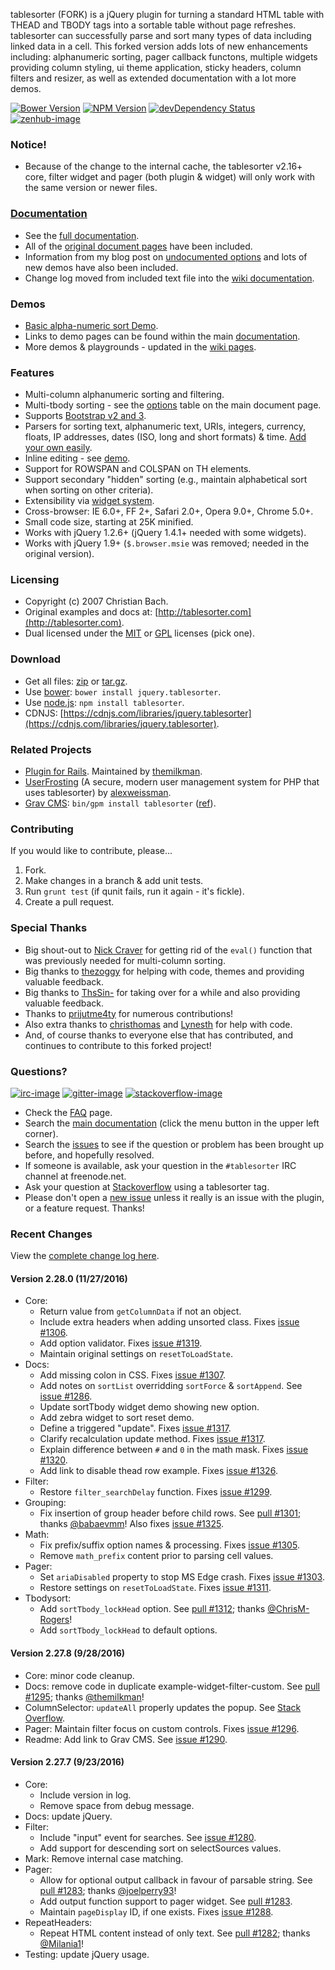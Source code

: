 tablesorter (FORK) is a jQuery plugin for turning a standard HTML table with THEAD and TBODY tags into a sortable table without page refreshes. tablesorter can successfully parse and sort many types of data including linked data in a cell. This forked version adds lots of new enhancements including: alphanumeric sorting, pager callback functons, multiple widgets providing column styling, ui theme application, sticky headers, column filters and resizer, as well as extended documentation with a lot more demos.

[![Bower Version][bower-image]][bower-url] [![NPM Version][npm-image]][npm-url] [![devDependency Status][david-dev-image]][david-dev-url] [![zenhub-image]][zenhub-url]

### Notice!

* Because of the change to the internal cache, the tablesorter v2.16+ core, filter widget and pager (both plugin &amp; widget) will only work with the same version or newer files.

### [Documentation](https://mottie.github.io/tablesorter/docs/)

* See the [full documentation](https://mottie.github.io/tablesorter/docs/).
* All of the [original document pages](http://tablesorter.com/docs/) have been included.
* Information from my blog post on [undocumented options](https://wowmotty.blogspot.com/2011/06/jquery-tablesorter-missing-docs.html) and lots of new demos have also been included.
* Change log moved from included text file into the [wiki documentation](https://github.com/Mottie/tablesorter/wiki/Changes).

### Demos

* [Basic alpha-numeric sort Demo](https://mottie.github.io/tablesorter/).
* Links to demo pages can be found within the main [documentation](https://mottie.github.io/tablesorter/docs/).
* More demos & playgrounds - updated in the [wiki pages](https://github.com/Mottie/tablesorter/wiki).

### Features

* Multi-column alphanumeric sorting and filtering.
* Multi-tbody sorting - see the [options](https://mottie.github.io/tablesorter/docs/index.html#options) table on the main document page.
* Supports [Bootstrap v2 and 3](https://mottie.github.io/tablesorter/docs/example-widget-bootstrap-theme.html).
* Parsers for sorting text, alphanumeric text, URIs, integers, currency, floats, IP addresses, dates (ISO, long and short formats) &amp; time. [Add your own easily](https://mottie.github.io/tablesorter/docs/example-parsers.html).
* Inline editing - see [demo](https://mottie.github.io/tablesorter/docs/example-widget-editable.html).
* Support for ROWSPAN and COLSPAN on TH elements.
* Support secondary "hidden" sorting (e.g., maintain alphabetical sort when sorting on other criteria).
* Extensibility via [widget system](https://mottie.github.io/tablesorter/docs/example-widgets.html).
* Cross-browser: IE 6.0+, FF 2+, Safari 2.0+, Opera 9.0+, Chrome 5.0+.
* Small code size, starting at 25K minified.
* Works with jQuery 1.2.6+ (jQuery 1.4.1+ needed with some widgets).
* Works with jQuery 1.9+ (`$.browser.msie` was removed; needed in the original version).

### Licensing

* Copyright (c) 2007 Christian Bach.
* Original examples and docs at: [http://tablesorter.com](http://tablesorter.com).
* Dual licensed under the [MIT](https://opensource.org/licenses/mit-license.php) or [GPL](https://www.gnu.org/licenses/gpl.html) licenses (pick one).

### Download

* Get all files: [zip](https://github.com/Mottie/tablesorter/archive/master.zip) or [tar.gz](https://github.com/Mottie/tablesorter/archive/master.tar.gz).
* Use [bower](https://bower.io/): `bower install jquery.tablesorter`.
* Use [node.js](https://nodejs.org/): `npm install tablesorter`.
* CDNJS: [https://cdnjs.com/libraries/jquery.tablesorter](https://cdnjs.com/libraries/jquery.tablesorter).

### Related Projects

* [Plugin for Rails](https://github.com/themilkman/jquery-tablesorter-rails). Maintained by [themilkman](https://github.com/themilkman).
* [UserFrosting](https://github.com/alexweissman/UserFrosting) (A secure, modern user management system for PHP that uses tablesorter) by [alexweissman](https://github.com/alexweissman).
* [Grav CMS](https://getgrav.org/): `bin/gpm install tablesorter` ([ref](https://github.com/Perlkonig/grav-plugin-tablesorter)).

### Contributing

If you would like to contribute, please...

1. Fork.
2. Make changes in a branch & add unit tests.
3. Run `grunt test` (if qunit fails, run it again - it's fickle).
4. Create a pull request.

### Special Thanks

* Big shout-out to [Nick Craver](https://github.com/NickCraver) for getting rid of the `eval()` function that was previously needed for multi-column sorting.
* Big thanks to [thezoggy](https://github.com/thezoggy) for helping with code, themes and providing valuable feedback.
* Big thanks to [ThsSin-](https://github.com/TheSin-) for taking over for a while and also providing valuable feedback.
* Thanks to [prijutme4ty](https://github.com/prijutme4ty) for numerous contributions!
* Also extra thanks to [christhomas](https://github.com/christhomas) and [Lynesth](https://github.com/Lynesth) for help with code.
* And, of course thanks to everyone else that has contributed, and continues to contribute to this forked project!

### Questions?

[![irc-image]][irc-url] [![gitter-image]][gitter-url] [![stackoverflow-image]][stackoverflow-url]

* Check the [FAQ](https://github.com/Mottie/tablesorter/wiki/FAQ) page.
* Search the [main documentation](https://mottie.github.io/tablesorter/docs/) (click the menu button in the upper left corner).
* Search the [issues](https://github.com/Mottie/tablesorter/issues) to see if the question or problem has been brought up before, and hopefully resolved.
* If someone is available, ask your question in the `#tablesorter` IRC channel at freenode.net.
* Ask your question at [Stackoverflow](https://stackoverflow.com/questions/tagged/tablesorter) using a tablesorter tag.
* Please don't open a [new issue](https://github.com/Mottie/tablesorter/issues) unless it really is an issue with the plugin, or a feature request. Thanks!

[npm-url]: https://npmjs.org/package/tablesorter
[npm-image]: https://img.shields.io/npm/v/tablesorter.svg
[david-dev-url]: https://david-dm.org/Mottie/tablesorter?type=dev
[david-dev-image]: https://img.shields.io/david/dev/Mottie/tablesorter.svg
[bower-url]: http://bower.io/search/?q=jquery.tablesorter
[bower-image]: https://img.shields.io/bower/v/jquery.tablesorter.svg
[zenhub-url]: https://zenhub.io
[zenhub-image]: https://cdn.rawgit.com/Mottie/tablesorter/master/docs/img/zenhub-badge.svg

[irc-url]: https://kiwiirc.com/client/irc.freenode.net#tablesorter
[irc-image]: https://img.shields.io/badge/irc-%23tablesorter-yellowgreen.svg
[gitter-url]: https://gitter.im/Mottie/tablesorter
[gitter-image]: https://img.shields.io/badge/GITTER-join%20chat-yellowgreen.svg
[stackoverflow-url]: http://stackoverflow.com/questions/tagged/tablesorter
[stackoverflow-image]: https://img.shields.io/badge/stackoverflow-tablesorter-blue.svg

### Recent Changes

View the [complete change log here](https://github.com/Mottie/tablesorter/wiki/Changes).

#### <a name="v2.28.0">Version 2.28.0</a> (11/27/2016)

* Core:
  * Return value from `getColumnData` if not an object.
  * Include extra headers when adding unsorted class. Fixes [issue #1306](https://github.com/Mottie/tablesorter/issues/1306).
  * Add option validator. Fixes [issue #1319](https://github.com/Mottie/tablesorter/issues/1319).
  * Maintain original settings on `resetToLoadState`.
* Docs:
  * Add missing colon in CSS. Fixes [issue #1307](https://github.com/Mottie/tablesorter/issues/1307).
  * Add notes on `sortList` overridding `sortForce` & `sortAppend`. See [issue #1286](https://github.com/Mottie/tablesorter/issues/1286).
  * Update sortTbody widget demo showing new option.
  * Add zebra widget to sort reset demo.
  * Define a triggered "update". Fixes [issue #1317](https://github.com/Mottie/tablesorter/issues/1317).
  * Clarify recalculation update method. Fixes [issue #1317](https://github.com/Mottie/tablesorter/issues/1317).
  * Explain difference between `#` and `0` in the math mask. Fixes [issue #1320](https://github.com/Mottie/tablesorter/issues/1320).
  * Add link to disable thead row example. Fixes [issue #1326](https://github.com/Mottie/tablesorter/issues/1326).
* Filter:
  * Restore `filter_searchDelay` function. Fixes [issue #1299](https://github.com/Mottie/tablesorter/issues/1299).
* Grouping:
  * Fix insertion of group header before child rows. See [pull #1301](https://github.com/Mottie/tablesorter/pull/1301); thanks [@babaevmm](https://github.com/babaevmm)! Also fixes [issue #1325](https://github.com/Mottie/tablesorter/issues/1325).
* Math:
  * Fix prefix/suffix option names & processing. Fixes [issue #1305](https://github.com/Mottie/tablesorter/issues/1305).
  * Remove `math_prefix` content prior to parsing cell values.
* Pager:
  * Set `ariaDisabled` property to stop MS Edge crash. Fixes [issue #1303](https://github.com/Mottie/tablesorter/issues/1303).
  * Restore settings on `resetToLoadState`. Fixes [issue #1311](https://github.com/Mottie/tablesorter/issues/1311).
* Tbodysort:
  * Add `sortTbody_lockHead` option. See [pull #1312](https://github.com/Mottie/tablesorter/pull/1312); thanks [@ChrisM-Rogers](https://github.com/ChrisM-Rogers)!
  * Add `sortTbody_lockHead` to default options.

#### <a name="v2.27.8">Version 2.27.8</a> (9/28/2016)

* Core: minor code cleanup.
* Docs: remove code in duplicate example-widget-filter-custom. See [pull #1295](https://github.com/Mottie/tablesorter/pull/1295); thanks [@themilkman](https://github.com/themilkman)!
* ColumnSelector: `updateAll` properly updates the popup. See [Stack Overflow](http://stackoverflow.com/q/39669948/145346).
* Pager: Maintain filter focus on custom controls. Fixes [issue #1296](https://github.com/Mottie/tablesorter/issues/1296).
* Readme: Add link to Grav CMS. See [issue #1290](https://github.com/Mottie/tablesorter/issues/1290).

#### <a name="v2.27.7">Version 2.27.7</a> (9/23/2016)

* Core:
  * Include version in log.
  * Remove space from debug message.
* Docs: update jQuery.
* Filter:
  * Include "input" event for searches. See [issue #1280](https://github.com/Mottie/tablesorter/issues/1280).
  * Add support for descending sort on selectSources values.
* Mark: Remove internal case matching.
* Pager:
  * Allow for optional output callback in favour of parsable string. See [pull #1283](https://github.com/Mottie/tablesorter/pull/1283); thanks [@joelperry93](https://github.com/joelperry93)!
  * Add output function support to pager widget. See [pull #1283](https://github.com/Mottie/tablesorter/pull/1283).
  * Maintain `pageDisplay` ID, if one exists. Fixes [issue #1288](https://github.com/Mottie/tablesorter/issues/1288).
* RepeatHeaders:
  * Repeat HTML content instead of only text. See [pull #1282](https://github.com/Mottie/tablesorter/pull/1282); thanks [@Milania1](https://github.com/Milania1)!
* Testing: update jQuery usage.
